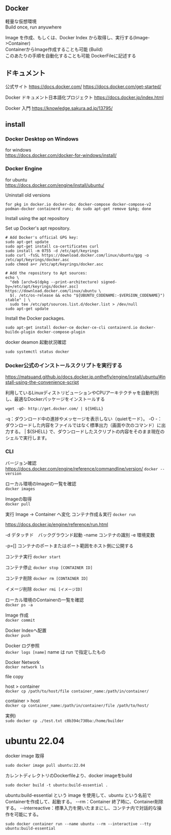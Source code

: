 ## Docker

軽量な仮想環境  
Build once, run anyuwhere  

Image を作成、もしくは、Docker Index から取得し、実行する(Image->Container)  
ContainerからImage作成することも可能 (Build)  
このあたりの手順を自動化することも可能 DockerFileに記述する


## ドキュメント
公式サイト
https://docs.docker.com/
https://docs.docker.com/get-started/

Docker ドキュメント日本語化プロジェクト
https://docs.docker.jp/index.html

Docker 入門
https://knowledge.sakura.ad.jp/13795/

## install

### Docker Desktop on Windows
for windows  
https://docs.docker.com/docker-for-windows/install/


### Docker Engine
for ubuntu  
https://docs.docker.com/engine/install/ubuntu/

Uninstall old versions
```
for pkg in docker.io docker-doc docker-compose docker-compose-v2 podman-docker containerd runc; do sudo apt-get remove $pkg; done
```

Install using the apt repository

Set up Docker's apt repository.
```
# Add Docker's official GPG key:
sudo apt-get update
sudo apt-get install ca-certificates curl
sudo install -m 0755 -d /etc/apt/keyrings
sudo curl -fsSL https://download.docker.com/linux/ubuntu/gpg -o /etc/apt/keyrings/docker.asc
sudo chmod a+r /etc/apt/keyrings/docker.asc

# Add the repository to Apt sources:
echo \
  "deb [arch=$(dpkg --print-architecture) signed-by=/etc/apt/keyrings/docker.asc] https://download.docker.com/linux/ubuntu \
  $(. /etc/os-release && echo "${UBUNTU_CODENAME:-$VERSION_CODENAME}") stable" | \
  sudo tee /etc/apt/sources.list.d/docker.list > /dev/null
sudo apt-get update
```

Install the Docker packages.
```
sudo apt-get install docker-ce docker-ce-cli containerd.io docker-buildx-plugin docker-compose-plugin
```

docker deamon 起動状況確認
```
sudo systemctl status docker
```


### Docker公式のインストールスクリプトを実行する
https://matsuand.github.io/docs.docker.jp.onthefly/engine/install/ubuntu/#install-using-the-convenience-script

利用しているLinuxディストリビューションやCPUアーキテクチャを自動判別し、最適なDockerパッケージをインストールする

```
wget -qO- http://get.docker.com/ | ${SHELL}
```
-q：ダウンロード中の進捗やメッセージを表示しない（quietモード）。
-O -：ダウンロードした内容をファイルではなく標準出力（画面や次のコマンド）に出力する。
| ${SHELL} で、ダウンロードしたスクリプトの内容をそのまま現在のシェルで実行します。

### CLI

バージョン確認  
https://docs.docker.com/engine/reference/commandline/version/
`docker --version`

ローカル環境のImageの一覧を確認  
`docker images`

Imageの取得  
`docker pull`

実行 Image -> Container へ変化  コンテナ作成＆実行
`docker run`

https://docs.docker.jp/engine/reference/run.html

-d
デタッチド　バックグラウンド起動
-name
コンテナの識別
-e
環境変数

-p=[]
コンテナのポートまたはポート範囲をホスト側に公開する

コンテナ実行
`docker start`

コンテナ停止
`docker stop [CONTAINER ID]`

コンテナ削除
`docker rm [CONTAINER ID]`

イメージ削除
`docker rmi [イメージID]`

ローカル環境のContainerの一覧を確認  
`docker ps -a`

Image 作成  
`docker commit`

Docker Indexへ配置  
`docker push`

Docker ログ参照  
`docker logs [name]`
name は run で指定したもの

Docker Network  
`docker network ls`

file copy  

host > container  
`docker cp /path/to/host/file container_name:/path/in/container/`

container > host  
`docker cp container_name:/path/in/container/file /path/to/host/`

実例)  
`sudo docker cp ./test.txt c0b394c730ba:/home/builder`


# ubuntu 22.04

docker image 取得
```
sudo docker image pull ubuntu:22.04
```

カレントディレクトリのDockerfileより、docker imageをbuild
```
sudo docker build -t ubuntu:build-essential .
```

ubuntu:build-essential という image を使用して、ubuntu という名前でContainerを作成して、起動する。
--rm：Container 終了時に、Container削除する。
--interreactive：標準入力を開いたままにし、コンテナ内で対話的な操作を可能にする。
```
sudo docker container run --name ubuntu --rm --interactive --tty ubuntu:build-essential
```

